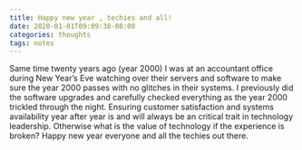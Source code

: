 ```yaml
---
title: Happy new year , techies and all!
date: 2020-01-01T09:09:38-08:00
categories: thoughts
tags: notes 
---
```


Same time twenty years ago (year 2000) I was at an accountant office during New Year’s Eve watching over their servers and software to make sure the year 2000 passes with no glitches in their systems. I previously did the software upgrades and carefully checked everything as the year 2000 trickled through the night. Ensuring customer satisfaction and systems availability year after year is and will always be an critical trait in technology leadership. Otherwise what is the value of technology if the experience is broken? Happy new year everyone and all the techies out there.
